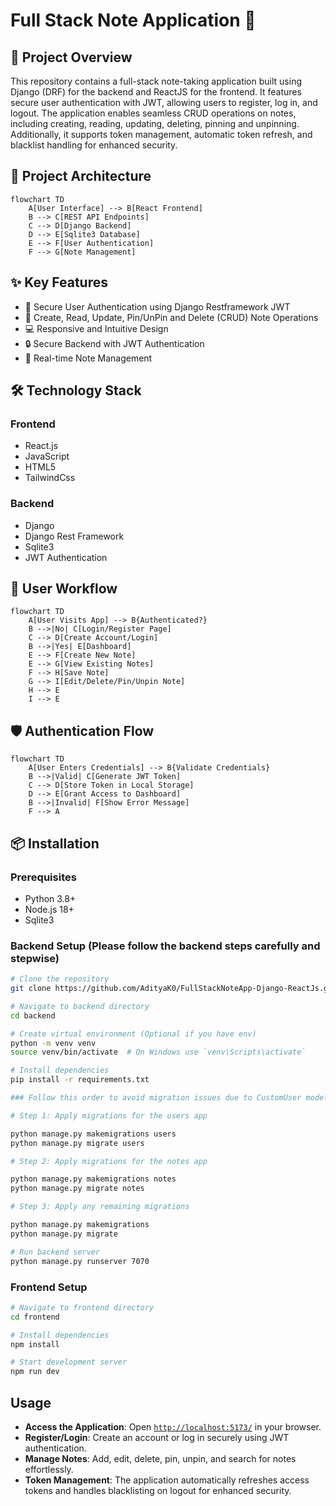 # Full Stack Note Application 📝

## 🌟 Project Overview

This repository contains a full-stack note-taking application built using Django (DRF) for the backend and ReactJS for the frontend. It features secure user authentication with JWT, allowing users to register, log in, and logout. The application enables seamless CRUD operations on notes, including creating, reading, updating, deleting, pinning and unpinning. Additionally, it supports token management, automatic token refresh, and blacklist handling for enhanced security.

## 🚀 Project Architecture

```mermaid
flowchart TD
    A[User Interface] --> B[React Frontend]
    B --> C[REST API Endpoints]
    C --> D[Django Backend]
    D --> E[Sqlite3 Database]
    E --> F[User Authentication]
    F --> G[Note Management]
```

## ✨ Key Features

- 🔐 Secure User Authentication using Django Restframework JWT
- 📝 Create, Read, Update, Pin/UnPin and Delete (CRUD) Note Operations
- 💻 Responsive and Intuitive Design
- 🔒 Secure Backend with JWT Authentication
- 🚀 Real-time Note Management

## 🛠 Technology Stack

### Frontend
- React.js
- JavaScript
- HTML5
- TailwindCss

### Backend
- Django
- Django Rest Framework
- Sqlite3
- JWT Authentication

## 🔄 User Workflow

```mermaid
flowchart TD
    A[User Visits App] --> B{Authenticated?}
    B -->|No| C[Login/Register Page]
    C --> D[Create Account/Login]
    B -->|Yes| E[Dashboard]
    E --> F[Create New Note]
    E --> G[View Existing Notes]
    F --> H[Save Note]
    G --> I[Edit/Delete/Pin/Unpin Note]
    H --> E
    I --> E
```

## 🛡️ Authentication Flow

```mermaid
flowchart TD
    A[User Enters Credentials] --> B{Validate Credentials}
    B -->|Valid| C[Generate JWT Token]
    C --> D[Store Token in Local Storage]
    D --> E[Grant Access to Dashboard]
    B -->|Invalid| F[Show Error Message]
    F --> A
```

## 📦 Installation

### Prerequisites
- Python 3.8+
- Node.js 18+
- Sqlite3

### Backend Setup (Please follow the backend steps carefully and stepwise)
```bash
# Clone the repository
git clone https://github.com/AdityaK0/FullStackNoteApp-Django-ReactJs.git

# Navigate to backend directory
cd backend

# Create virtual environment (Optional if you have env)
python -m venv venv
source venv/bin/activate  # On Windows use `venv\Scripts\activate`

# Install dependencies
pip install -r requirements.txt

### Follow this order to avoid migration issues due to CustomUser model dependency

# Step 1: Apply migrations for the users app

python manage.py makemigrations users
python manage.py migrate users

# Step 2: Apply migrations for the notes app

python manage.py makemigrations notes
python manage.py migrate notes

# Step 3: Apply any remaining migrations

python manage.py makemigrations
python manage.py migrate

# Run backend server
python manage.py runserver 7070
```

### Frontend Setup
```bash
# Navigate to frontend directory
cd frontend

# Install dependencies
npm install

# Start development server
npm run dev
```

## Usage

- **Access the Application**: Open [`http://localhost:5173/`](http://localhost:5173/) in your browser.  
- **Register/Login**: Create an account or log in securely using JWT authentication.  
- **Manage Notes**: Add, edit, delete, pin, unpin, and search for notes effortlessly.  
- **Token Management**: The application automatically refreshes access tokens and handles blacklisting on logout for enhanced security.  







